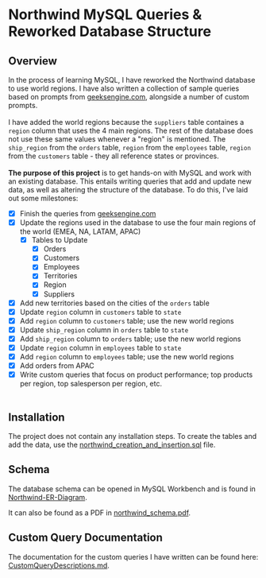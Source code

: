 # Northwind MySQL Queries & Reworked Database Structure
## Overview
In the process of learning MySQL, I have reworked the Northwind database to use world regions. I have also written a collection of sample queries based on prompts from [geeksengine.com](https://www.geeksengine.com/database/problem-solving/northwind-queries-part-1.php), alongside a number of custom prompts.
<br><br> 
I have added the world regions because the `suppliers` table containes a `region` column that uses the 4 main regions. The rest of the database does not use these same values whenever a "region" is mentioned. The `ship_region` from the `orders` table, `region` from the `employees` table, `region` from the `customers` table - they all reference states or provinces.
<br><br>
**The purpose of this project** is to get hands-on with MySQL and work with an existing database. This entails writing queries that add and update new data, as well as altering the structure of the database. To do this, I've laid out some milestones:
- [x] Finish the queries from [geeksengine.com](https://www.geeksengine.com/database/problem-solving/northwind-queries-part-1.php)
- [x] Update the regions used in the database to use the four main regions of the world (EMEA, NA, LATAM, APAC)<br>
    - [x] Tables to Update<br>
        - [x] Orders<br>
        - [x] Customers<br>
        - [x] Employees<br>
        - [x] Territories<br>
        - [x] Region<br>
        - [x] Suppliers<br>
- [x] Add new territories based on the cities of the `orders` table
- [x] Update `region` column in `customers` table to `state`
- [x] Add `region` column to `customers` table; use the new world regions
- [x] Update `ship_region` column in `orders` table to `state`
- [x] Add `ship_region` column to `orders` table; use the new world regions
- [x] Update `region` column in `employees` table to `state`
- [x] Add `region` column to `employees` table; use the new world regions
- [x] Add orders from APAC
- [x] Write custom queries that focus on product performance; top products per region, top salesperson per region, etc.
<br><br>
## Installation
The project does not contain any installation steps. To create the tables and add the data, use the [northwind_creation_and_insertion.sql](https://github.com/andrew-lundy/northwind-mysql/blob/main/northwind_creation_and_insert.sql) file.

## Schema
The database schema can be opened in MySQL Workbench and is found in [Northwind-ER-Diagram](https://github.com/andrew-lundy/northwind-mysql/blob/main/Northwind-ER-Diagram.mwb). 

It can also be found as a PDF in [northwind_schema.pdf](https://github.com/andrew-lundy/northwind-mysql/blob/main/northwind_schema.pdf).


## Custom Query Documentation
The documentation for the custom queries I have written can be found here: [CustomQueryDescriptions.md](https://github.com/andrew-lundy/northwind-mysql/blob/main/CustomQueryDescriptions.md).
